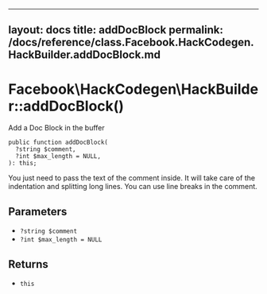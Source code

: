 
***

layout: docs
title: addDocBlock
permalink: /docs/reference/class.Facebook.HackCodegen.HackBuilder.addDocBlock.md
---







# Facebook\\HackCodegen\\HackBuilder::addDocBlock()




Add a Doc Block in the buffer




``` Hack
public function addDocBlock(
  ?string $comment,
  ?int $max_length = NULL,
): this;
```




You just need to pass the text of the
comment inside.  It will take care of the indentation and splitting long
lines.  You can use line breaks in the comment.




## Parameters




- ` ?string $comment `
- ` ?int $max_length = NULL `




## Returns




+ ` this `